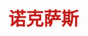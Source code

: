 ## <font color =#C11B17 red face =kaiti size = 6>诺克萨斯 </font>
<!--stackedit_data:
eyJoaXN0b3J5IjpbLTE2NTEwMDE3MTQsMTc3NDk0MzkwM119
-->